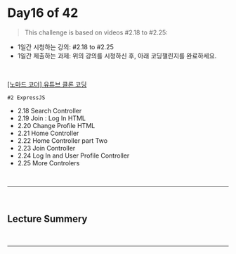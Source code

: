 # Day16 of 42

> This challenge is based on videos #2.18 to #2.25:

- 1일간 시청하는 강의: #2.18 to #2.25
- 1일간 제출하는 과제: 위의 강의를 시청하신 후, 아래 코딩챌린지를 완료하세요.

<br/>

[[노마드 코더] 유튜브 클론 코딩](https://academy.nomadcoders.co/courses/enrolled/435438)

`#2 ExpressJS`

- 2.18 Search Controller
- 2.19 Join : Log In HTML
- 2.20 Change Profile HTML
- 2.21 Home Controller
- 2.22 Home Controller part Two
- 2.23 Join Controller
- 2.24 Log In and User Profile Controller
- 2.25 More Controlers

<br/>

---

<br/>

## Lecture Summery

<br/>

---

<br/>
